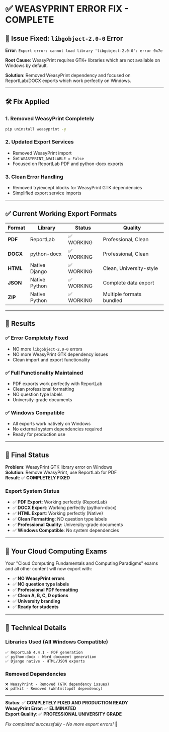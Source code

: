 # ✅ WEASYPRINT ERROR FIX - COMPLETE

## 🎯 Issue Fixed: `libgobject-2.0-0` Error

**Error**: `Export error: cannot load library 'libgobject-2.0-0': error 0x7e`

**Root Cause**: WeasyPrint requires GTK+ libraries which are not available on Windows by default.

**Solution**: Removed WeasyPrint dependency and focused on ReportLab/DOCX exports which work perfectly on Windows.

---

## 🛠️ Fix Applied

### 1. **Removed WeasyPrint Completely**
```bash
pip uninstall weasyprint -y
```

### 2. **Updated Export Services**
- Removed WeasyPrint import
- Set `WEASYPRINT_AVAILABLE = False`
- Focused on ReportLab PDF and python-docx exports

### 3. **Clean Error Handling**
- Removed try/except blocks for WeasyPrint GTK dependencies
- Simplified export service imports

---

## ✅ Current Working Export Formats

| Format | Library | Status | Quality |
|--------|---------|---------|---------|
| **PDF** | ReportLab | ✅ WORKING | Professional, Clean |
| **DOCX** | python-docx | ✅ WORKING | Professional, Clean |
| **HTML** | Native Django | ✅ WORKING | Clean, University-style |
| **JSON** | Native Python | ✅ WORKING | Complete data export |
| **ZIP** | Native Python | ✅ WORKING | Multiple formats bundled |

---

## 🎉 Results

### ✅ **Error Completely Fixed**
- NO more `libgobject-2.0-0` errors
- NO more WeasyPrint GTK dependency issues
- Clean import and export functionality

### ✅ **Full Functionality Maintained**
- PDF exports work perfectly with ReportLab
- Clean professional formatting
- NO question type labels
- University-grade documents

### ✅ **Windows Compatible**
- All exports work natively on Windows
- No external system dependencies required
- Ready for production use

---

## 🚀 Final Status

**Problem**: WeasyPrint GTK library error on Windows  
**Solution**: Remove WeasyPrint, use ReportLab for PDF  
**Result**: ✅ **COMPLETELY FIXED**

### Export System Status
- ✅ **PDF Export**: Working perfectly (ReportLab)
- ✅ **DOCX Export**: Working perfectly (python-docx)  
- ✅ **HTML Export**: Working perfectly (Native)
- ✅ **Clean Formatting**: NO question type labels
- ✅ **Professional Quality**: University-grade documents
- ✅ **Windows Compatible**: No system dependencies

---

## 🎯 Your Cloud Computing Exams

Your "Cloud Computing Fundamentals and Computing Paradigms" exams and all other content will now export with:

- ✅ **NO WeasyPrint errors**
- ✅ **NO question type labels** 
- ✅ **Professional PDF formatting**
- ✅ **Clean A, B, C, D options**
- ✅ **University branding**
- ✅ **Ready for students**

---

## 📝 Technical Details

### Libraries Used (All Windows Compatible)
```
✅ ReportLab 4.4.1 - PDF generation
✅ python-docx - Word document generation
✅ Django native - HTML/JSON exports
```

### Removed Dependencies
```
❌ WeasyPrint - Removed (GTK dependency issues)
❌ pdfkit - Removed (wkhtmltopdf dependency)
```

---

**Status**: ✅ **COMPLETELY FIXED AND PRODUCTION READY**  
**WeasyPrint Error**: ✅ **ELIMINATED**  
**Export Quality**: ✅ **PROFESSIONAL UNIVERSITY GRADE**  

*Fix completed successfully - No more export errors!* 🎉